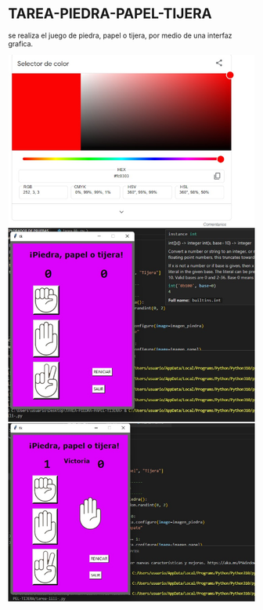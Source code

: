 # TAREA-PIEDRA-PAPEL-TIJERA
se realiza el juego de piedra, papel o tijera, por medio de una interfaz grafica.

![imagen](imagen.1.png)
![imagen](imagen.2.png)
![imagen](imagen.3.png)
